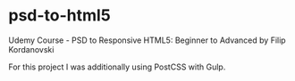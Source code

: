# psd-to-html5

Udemy Course - PSD to Responsive HTML5: Beginner to Advanced by Filip Kordanovski

For this project I was additionally using PostCSS with Gulp.
